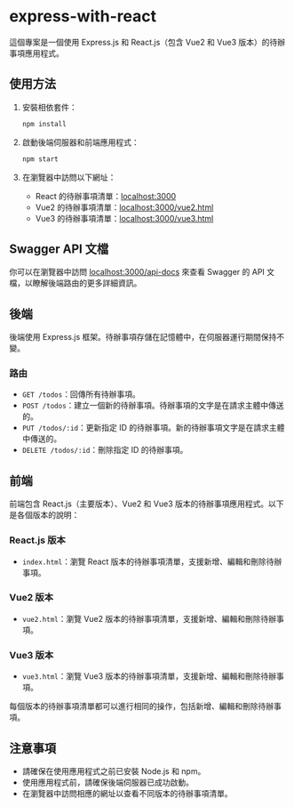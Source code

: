 # express-with-react

這個專案是一個使用 Express.js 和 React.js（包含 Vue2 和 Vue3 版本）的待辦事項應用程式。

## 使用方法

1. 安裝相依套件：

   ```bash
   npm install
   ```

2. 啟動後端伺服器和前端應用程式：

   ```bash
   npm start
   ```

3. 在瀏覽器中訪問以下網址：

   - React 的待辦事項清單：[localhost:3000](http://localhost:3000)
   - Vue2 的待辦事項清單：[localhost:3000/vue2.html](http://localhost:3000/vue2.html)
   - Vue3 的待辦事項清單：[localhost:3000/vue3.html](http://localhost:3000/vue3.html)


## Swagger API 文檔

你可以在瀏覽器中訪問 [localhost:3000/api-docs](http://localhost:3000/api-docs) 來查看 Swagger 的 API 文檔，以瞭解後端路由的更多詳細資訊。

## 後端

後端使用 Express.js 框架。待辦事項存儲在記憶體中，在伺服器運行期間保持不變。

### 路由

- `GET /todos`：回傳所有待辦事項。
- `POST /todos`：建立一個新的待辦事項。待辦事項的文字是在請求主體中傳送的。
- `PUT /todos/:id`：更新指定 ID 的待辦事項。新的待辦事項文字是在請求主體中傳送的。
- `DELETE /todos/:id`：刪除指定 ID 的待辦事項。

## 前端

前端包含 React.js（主要版本）、Vue2 和 Vue3 版本的待辦事項應用程式。以下是各個版本的說明：

### React.js 版本

- `index.html`：瀏覽 React 版本的待辦事項清單，支援新增、編輯和刪除待辦事項。

### Vue2 版本

- `vue2.html`：瀏覽 Vue2 版本的待辦事項清單，支援新增、編輯和刪除待辦事項。

### Vue3 版本

- `vue3.html`：瀏覽 Vue3 版本的待辦事項清單，支援新增、編輯和刪除待辦事項。

每個版本的待辦事項清單都可以進行相同的操作，包括新增、編輯和刪除待辦事項。

## 注意事項

- 請確保在使用應用程式之前已安裝 Node.js 和 npm。
- 使用應用程式前，請確保後端伺服器已成功啟動。
- 在瀏覽器中訪問相應的網址以查看不同版本的待辦事項清單。

